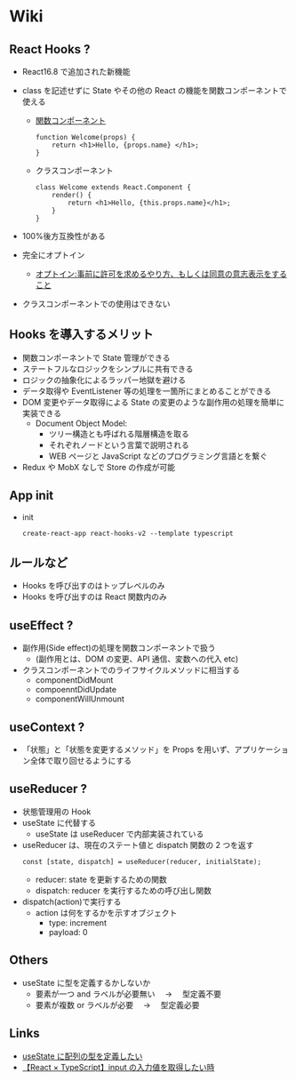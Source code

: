 # Wiki

## React Hooks ?

- React16.8 で追加された新機能
- class を記述せずに State やその他の React の機能を関数コンポーネントで使える

  - [関数コンポーネント](https://qiita.com/shane/items/b936550820de9a88ad60)

    ```
    function Welcome(props) {
        return <h1>Hello, {props.name} </h1>;
    }
    ```

  - クラスコンポーネント
    ```
    class Welcome extends React.Component {
        render() {
            return <h1>Hello, {this.props.name}</h1>;
        }
    }
    ```

- 100%後方互換性がある
- 完全にオプトイン
  - [オプトイン:事前に許可を求めるやり方、もしくは同意の意志表示をすること](https://wa3.i-3-i.info/word12519.html)
- クラスコンポーネントでの使用はできない

## Hooks を導入するメリット

- 関数コンポーネントで State 管理ができる
- ステートフルなロジックをシンプルに共有できる
- ロジックの抽象化によるラッパー地獄を避ける
- データ取得や EventListener 等の処理を一箇所にまとめることができる
- DOM 変更やデータ取得による State の変更のような副作用の処理を簡単に実装できる
  - Document Object Model:
    - ツリー構造とも呼ばれる階層構造を取る
    - それぞれノードという言葉で説明される
    - WEB ページと JavaScript などのプログラミング言語とを繋ぐ
- Redux や MobX なしで Store の作成が可能

## App init

- init
  ```
  create-react-app react-hooks-v2 --template typescript
  ```

## ルールなど

- Hooks を呼び出すのはトップレベルのみ
- Hooks を呼び出すのは React 関数内のみ

## useEffect ?

- 副作用(Side effect)の処理を関数コンポーネントで扱う
  - (副作用とは、DOM の変更、API 通信、変数への代入 etc)
- クラスコンポーネントでのライフサイクルメソッドに相当する
  - componentDidMount
  - compoenntDidUpdate
  - componentWillUnmount

## useContext ?

- 「状態」と「状態を変更するメソッド」を Props を用いず、アプリケーション全体で取り回せるようにする

## useReducer ?

- 状態管理用の Hook
- useState に代替する
  - useState は useReducer で内部実装されている
- useReducer は、現在のステート値と dispatch 関数の 2 つを返す
  ```
  const [state, dispatch] = useReducer(reducer, initialState);
  ```
  - reducer: state を更新するための関数
  - dispatch: reducer を実行するための呼び出し関数
- dispatch(action)で実行する
  - action は何をするかを示すオブジェクト
    - type: increment
    - payload: 0

## Others

- useState に型を定義するかしないか
  - 要素が一つ and ラベルが必要無い　 → 　型定義不要
  - 要素が複数 or ラベルが必要　 → 　型定義必要

## Links

- [useState に配列の型を定義したい](https://qiita.com/macotok/items/6fdce8b90bef97588538#%E3%83%91%E3%82%BF%E3%83%BC%E3%83%B32)
- [【React × TypeScript】input の入力値を取得したい時](https://awesome-linus.com/2019/12/29/react-typescript-get-input-value/)
